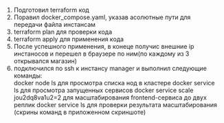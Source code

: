 1) Подготовил terraform код 
2) Поравил docker_compose.yaml, указав асолютные пути для передачи файла инстансам 
3) terraform plan для проверки кода 
4) terraform apply для применения кода 
5) После успешного применения, в конеце получис внешние ip инстаносов и перешел в браузере по ним(по каждому из 3 открывался магазин) 
6) подключился по ssh к инстансу manager и выполнил следующие команды:\
   docker node ls для просмотра списка нод в кластере 
   docker service ls для просмотра запущенных сервисов 
   docker service scale jou2dq8va1u2=2 для масштабирования frontend-сервиса до двух реплик 
   docker service ls для проверки результата масштабирования (скрины команд в приложенном скриншоте)

